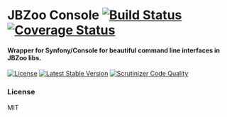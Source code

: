# JBZoo Console  [![Build Status](https://travis-ci.org/JBZoo/Console.svg?branch=master)](https://travis-ci.org/JBZoo/Console)      [![Coverage Status](https://coveralls.io/repos/JBZoo/Console/badge.svg?branch=master&service=github)](https://coveralls.io/github/JBZoo/Console?branch=master)

#### Wrapper for Synfony/Console for beautiful command line interfaces in JBZoo libs.

[![License](https://poser.pugx.org/JBZoo/Console/license)](https://packagist.org/packages/JBZoo/Console)
[![Latest Stable Version](https://poser.pugx.org/JBZoo/Console/v/stable)](https://packagist.org/packages/JBZoo/Console) [![Scrutinizer Code Quality](https://scrutinizer-ci.com/g/JBZoo/Console/badges/quality-score.png?b=master)](https://scrutinizer-ci.com/g/JBZoo/Console/?branch=master)

### License

MIT
